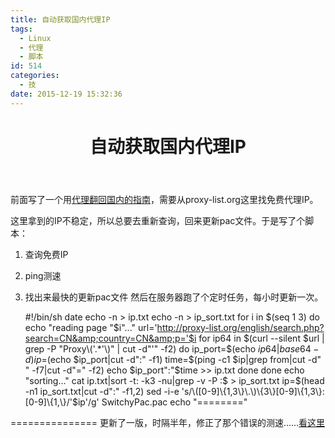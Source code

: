 ```yaml
---
title: 自动获取国内代理IP
tags:
  - Linux
  - 代理
  - 脚本
id: 514
categories:
  - 技
date: 2015-12-19 15:32:36
---
```


<header class="entry-header">

# 自动获取国内代理IP

</header>

<div class="entry-content">

前面写了一个用[代理翻回国内的指南](http://catbaron.com/blog/2015/12/15/%e6%b5%b7%e5%a4%96%e7%94%a8%e6%88%b7%e7%9a%84%e5%9b%bd%e5%86%85%e5%9c%a8%e7%ba%bf%e9%9f%b3%e4%b9%90%e6%9c%8d%e5%8a%a1%e4%bd%bf%e7%94%a8%e6%8c%87%e5%8d%97/ "代理翻回国内的指南")，需要从proxy-list.org这里找免费代理IP。

这里拿到的IP不稳定，所以总要去重新查询，回来更新pac文件。于是写了个脚本：

1.  查询免费IP
2.  ping测速
3.  找出来最快的更新pac文件
然后在服务器跑了个定时任务，每小时更新一次。

    #!/bin/sh
    date
    echo -n &gt; ip.txt
    echo -n &gt; ip_sort.txt
    for i in $(seq 1 3)
    do
        echo "reading page "$i"..."
        url='http://proxy-list.org/english/search.php?search=CN&amp;country=CN&amp;p='$i
        for ip64 in $(curl --silent $url | grep -P "Proxy\('.*'\)" | cut -d"'" -f2)
        do
            ip_port=$(echo $ip64|base64 -d )
            ip=$(echo $ip_port|cut -d":" -f1)
            time=$(ping -c1 $ip|grep from|cut -d" " -f7|cut -d"=" -f2)
            echo $ip_port":"$time &gt;&gt; ip.txt
        done
    done
    echo "sorting..."
    cat ip.txt|sort -t: -k3 -nu|grep -v -P :$ &gt; ip_sort.txt
    ip=$(head -n1 ip_sort.txt|cut -d":" -f1,2)
    sed -i-e 's/\([0-9]\{1,3\}\.\)\{3\}[0-9]\{1,3\}:[0-9]\{1,\}/'$ip'/g' SwitchyPac.pac
    echo "========"

</div>

===============
更新了一版，时隔半年，修正了那个错误的测速……[看这里](http://catbaron.com/blog/2016/07/04/%e6%b7%b7%e4%b8%80%e6%ac%a1%e6%9b%b4%e6%96%b0%ef%bc%88%e7%94%a8curl%e8%bf%9b%e8%a1%8c%e6%b5%8b%e9%80%9f%ef%bc%89/)